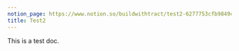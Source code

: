```yaml
---
notion_page: https://www.notion.so/buildwithtract/test2-6277753cfb9849cd87e1eee51b3bbaec
title: Test2
---
```


This is a test doc.
